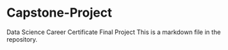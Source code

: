 # Capstone-Project
Data Science Career Certificate Final Project
This is a markdown file in the repository.
